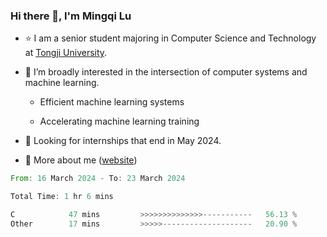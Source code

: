 ### Hi there 👋, I'm Mingqi Lu

- :star: I am a senior student majoring in Computer Science and Technology at [Tongji University](https://en.tongji.edu.cn/p/#/).

- :thinking: I’m broadly interested in the intersection of computer systems and machine learning.

  - Efficient machine learning systems

  - Accelerating machine learning training

- :seedling: Looking for internships that end in May 2024.

- 💬 More about me ([website](https://lmqqqqqq.github.io/))

<!--START_SECTION:waka-->

```rust
From: 16 March 2024 - To: 23 March 2024

Total Time: 1 hr 6 mins

C            47 mins         >>>>>>>>>>>>>>-----------   56.13 %
Other        17 mins         >>>>>--------------------   20.90 %
```

<!--END_SECTION:waka-->

